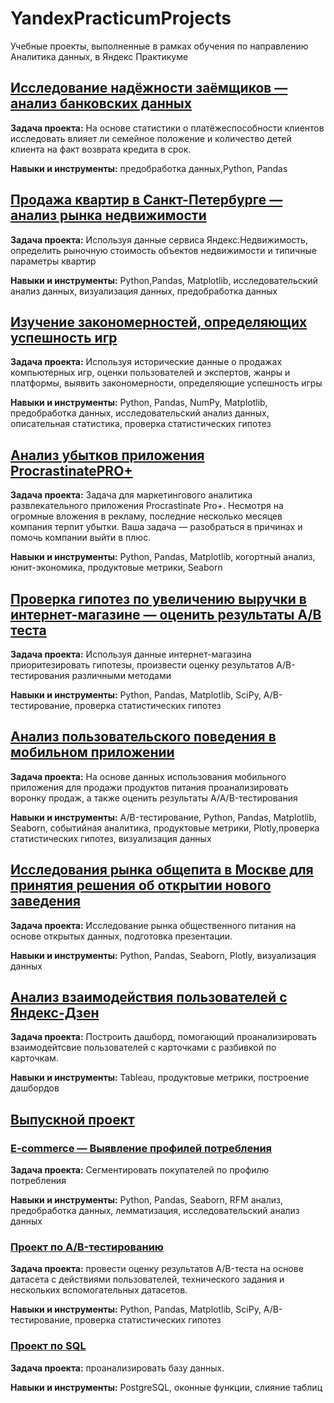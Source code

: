 # YandexPracticumProjects
Учебные проекты, выполненные в рамках обучения по направлению Аналитика данных, в Яндекс Практикуме

## [Исследование надёжности заёмщиков — анализ банковских данных](https://github.com/anson-kate/YandexPracticumProjects/tree/22b6b75ba9d3b77288d5017fb045a1f71670a8ad/%D0%98%D1%81%D1%81%D0%BB%D0%B5%D0%B4%D0%BE%D0%B2%D0%B0%D0%BD%D0%B8%D0%B5%20%D0%BD%D0%B0%D0%B4%D0%B5%D0%B6%D0%BD%D0%BE%D1%81%D1%82%D0%B8%20%D0%B7%D0%B0%D0%B5%D0%BC%D1%89%D0%B8%D0%BA%D0%BE%D0%B2)

**Задача проекта:** На основе статистики о платёжеспособности клиентов исследовать влияет ли семейное положение и количество детей клиента на факт возврата кредита в срок.

**Навыки и инструменты:** предобработка данных,Python, Pandas

## [Продажа квартир в Санкт-Петербурге — анализ рынка недвижимости](https://github.com/anson-kate/YandexPracticumProjects/tree/22b6b75ba9d3b77288d5017fb045a1f71670a8ad/%D0%9F%D1%80%D0%BE%D0%B4%D0%B0%D0%B6%D0%B0%20%D0%BA%D0%B2%D0%B0%D1%80%D1%82%D0%B8%D1%80%20%D0%B2%20%D0%A1%D0%B0%D0%BD%D0%BA%D1%82-%D0%9F%D0%B5%D1%82%D0%B5%D1%80%D0%B1%D1%83%D1%80%D0%B3%D0%B5%20%E2%80%94%20%D0%B0%D0%BD%D0%B0%D0%BB%D0%B8%D0%B7%20%D1%80%D1%8B%D0%BD%D0%BA%D0%B0%20%D0%BD%D0%B5%D0%B4%D0%B2%D0%B8%D0%B6%D0%B8%D0%BC%D0%BE%D1%81%D1%82%D0%B8)
**Задача проекта:** Используя данные сервиса Яндекс.Недвижимость, определить рыночную стоимость объектов недвижимости и типичные параметры квартир

**Навыки и инструменты:** Python,Pandas, Matplotlib, исследовательский анализ данных, визуализация данных, предобработка данных

## [Изучение закономерностей, определяющих успешность игр](https://github.com/anson-kate/YandexPracticumProjects/tree/22b6b75ba9d3b77288d5017fb045a1f71670a8ad/%D0%98%D0%B7%D1%83%D1%87%D0%B5%D0%BD%D0%B8%D0%B5%20%D0%B7%D0%B0%D0%BA%D0%BE%D0%BD%D0%BE%D0%BC%D0%B5%D1%80%D0%BD%D0%BE%D1%81%D1%82%D0%B5%D0%B9%2C%20%D0%BE%D0%BF%D1%80%D0%B5%D0%B4%D0%B5%D0%BB%D1%8F%D1%8E%D1%89%D0%B8%D1%85%20%D1%83%D1%81%D0%BF%D0%B5%D1%88%D0%BD%D0%BE%D1%81%D1%82%D1%8C%20%D0%B8%D0%B3%D1%80)

**Задача проекта:** Используя исторические данные о продажах компьютерных игр, оценки пользователей и экспертов, жанры и платформы, выявить закономерности, определяющие успешность игры 

**Навыки и инструменты:** Python, Pandas, NumPy, Matplotlib, предобработка данных, исследовательский анализ данных, описательная статистика, проверка статистических гипотез

## [Анализ убытков приложения ProcrastinatePRO+](https://github.com/anson-kate/YandexPracticumProjects/tree/22b6b75ba9d3b77288d5017fb045a1f71670a8ad/%D0%90%D0%BD%D0%B0%D0%BB%D0%B8%D0%B7%20%D1%83%D0%B1%D1%8B%D1%82%D0%BA%D0%BE%D0%B2%20%D0%BF%D1%80%D0%B8%D0%BB%D0%BE%D0%B6%D0%B5%D0%BD%D0%B8%D1%8F%20ProcrastinatePRO%2B)
**Задача проекта:** Задача для маркетингового аналитика развлекательного приложения Procrastinate Pro+. Несмотря на огромные вложения в рекламу, последние несколько месяцев компания терпит убытки. Ваша задача — разобраться в причинах и помочь компании выйти в плюс.

**Навыки и инструменты:** Python, Pandas, Matplotlib, когортный анализ, юнит-экономика, продуктовые метрики, Seaborn

## [Проверка гипотез по увеличению выручки в интернет-магазине — оценить результаты A/B теста](https://github.com/anson-kate/YandexPracticumProjects/tree/bef34c85e15315310d5eb49ad5e5a1a043aab9c3/%D0%9F%D1%80%D0%BE%D0%B2%D0%B5%D1%80%D0%BA%D0%B0%20%D0%B3%D0%B8%D0%BF%D0%BE%D1%82%D0%B5%D0%B7%20%D0%BF%D0%BE%20%D1%83%D0%B2%D0%B5%D0%BB%D0%B8%D1%87%D0%B5%D0%BD%D0%B8%D1%8E%20%D0%B2%D1%8B%D1%80%D1%83%D1%87%D0%BA%D0%B8%20%D0%B2%20%D0%B8%D0%BD%D1%82%D0%B5%D1%80%D0%BD%D0%B5%D1%82-%D0%BC%D0%B0%D0%B3%D0%B0%D0%B7%D0%B8%D0%BD%D0%B5)
**Задача проекта:** Используя данные интернет-магазина приоритезировать гипотезы, произвести оценку результатов A/B-тестирования различными методами

**Навыки и инструменты:** Python, Pandas, Matplotlib, SciPy, A/B-тестирование, проверка статистических гипотез

## [Анализ пользовательского поведения в мобильном приложении](https://github.com/anson-kate/YandexPracticumProjects/tree/bef34c85e15315310d5eb49ad5e5a1a043aab9c3/%D0%90%D0%BD%D0%B0%D0%BB%D0%B8%D0%B7%20%D0%BF%D0%BE%D0%BB%D1%8C%D0%B7%D0%BE%D0%B2%D0%B0%D1%82%D0%B5%D0%BB%D1%8C%D1%81%D0%BA%D0%BE%D0%B3%D0%BE%20%D0%BF%D0%BE%D0%B2%D0%B5%D0%B4%D0%B5%D0%BD%D0%B8%D1%8F%20%D0%B2%20%D0%BC%D0%BE%D0%B1%D0%B8%D0%BB%D1%8C%D0%BD%D0%BE%D0%BC%20%D0%BF%D1%80%D0%B8%D0%BB%D0%BE%D0%B6%D0%B5%D0%BD%D0%B8%D0%B8)
**Задача проекта:** На основе данных использования мобильного приложения для продажи продуктов питания проанализировать воронку продаж, а также оценить результаты A/A/B-тестирования 

**Навыки и инструменты:** A/B-тестирование, Python, Pandas, Matplotlib, Seaborn, событийная аналитика, продуктовые метрики, Plotly,проверка статистических гипотез, визуализация данных

## [Исследования рынка общепита в Москве для принятия решения об открытии нового заведения](https://github.com/anson-kate/YandexPracticumProjects/tree/bef34c85e15315310d5eb49ad5e5a1a043aab9c3/%D0%98%D1%81%D1%81%D0%BB%D0%B5%D0%B4%D0%BE%D0%B2%D0%B0%D0%BD%D0%B8%D1%8F%20%D1%80%D1%8B%D0%BD%D0%BA%D0%B0%20%D0%BE%D0%B1%D1%89%D0%B5%D0%BF%D0%B8%D1%82%D0%B0%20%D0%B2%20%D0%9C%D0%BE%D1%81%D0%BA%D0%B2%D0%B5)
**Задача проекта:** Исследование рынка общественного питания на основе открытых данных, подготовка презентации.

**Навыки и инструменты:** Python, Pandas, Seaborn, Plotly, визуализация данных

## [Анализ взаимодействия пользователей с Яндекс-Дзен](https://github.com/anson-kate/YandexPracticumProjects/tree/bef34c85e15315310d5eb49ad5e5a1a043aab9c3/%D0%90%D0%BD%D0%B0%D0%BB%D0%B8%D0%B7%20%D0%B2%D0%B7%D0%B0%D0%B8%D0%BC%D0%BE%D0%B4%D0%B5%D0%B9%D1%81%D1%82%D0%B2%D0%B8%D1%8F%20%D0%BF%D0%BE%D0%BB%D1%8C%D0%B7%D0%BE%D0%B2%D0%B0%D1%82%D0%B5%D0%BB%D0%B5%D0%B9%20%D1%81%20%D0%AF%D0%BD%D0%B4%D0%B5%D0%BA%D1%81-%D0%94%D0%B7%D0%B5%D0%BD)
**Задача проекта:** Построить дашборд, помогающий проанализировать взаимодейтсвие пользователей с карточками с разбивкой по карточкам.

**Навыки и инструменты:** Tableau, продуктовые метрики, построение дашбордов

## [Выпускной проект](https://github.com/anson-kate/YandexPracticumProjects/tree/bef34c85e15315310d5eb49ad5e5a1a043aab9c3/%D0%92%D1%8B%D0%BF%D1%83%D1%81%D0%BA%D0%BD%D0%BE%D0%B9%20%D0%BF%D1%80%D0%BE%D0%B5%D0%BA%D1%82)
### [E-commerce — Выявление профилей потребления](https://github.com/anson-kate/YandexPracticumProjects/tree/bef34c85e15315310d5eb49ad5e5a1a043aab9c3/%D0%92%D1%8B%D0%BF%D1%83%D1%81%D0%BA%D0%BD%D0%BE%D0%B9%20%D0%BF%D1%80%D0%BE%D0%B5%D0%BA%D1%82/E-commerce%20%E2%80%94%20%D0%92%D1%8B%D1%8F%D0%B2%D0%BB%D0%B5%D0%BD%D0%B8%D0%B5%20%D0%BF%D1%80%D0%BE%D1%84%D0%B8%D0%BB%D0%B5%D0%B9%20%D0%BF%D0%BE%D1%82%D1%80%D0%B5%D0%B1%D0%BB%D0%B5%D0%BD%D0%B8%D1%8F)
**Задача проекта:** Сегментировать покупателей по профилю потребления

**Навыки и инструменты:** Python, Pandas, Seaborn, RFM анализ, предобработка данных, лемматизация, исследовательский анализ данных

### [Проект по А/B-тестированию](https://github.com/anson-kate/YandexPracticumProjects/tree/bef34c85e15315310d5eb49ad5e5a1a043aab9c3/%D0%92%D1%8B%D0%BF%D1%83%D1%81%D0%BA%D0%BD%D0%BE%D0%B9%20%D0%BF%D1%80%D0%BE%D0%B5%D0%BA%D1%82/%D0%9F%D1%80%D0%BE%D0%B5%D0%BA%D1%82%20%D0%BF%D0%BE%20%D0%90%D0%92%20%D1%82%D0%B5%D1%81%D1%82%D0%B8%D1%80%D0%BE%D0%B2%D0%B0%D0%BD%D0%B8%D1%8E)
**Задача проекта:** провести оценку результатов A/B-теста на основе датасета с действиями пользователей, технического задания и нескольких вспомогательных датасетов.

**Навыки и инструменты:** Python, Pandas, Matplotlib, SciPy, A/B-тестирование, проверка статистических гипотез

### [Проект по SQL](https://github.com/anson-kate/YandexPracticumProjects/tree/bef34c85e15315310d5eb49ad5e5a1a043aab9c3/%D0%92%D1%8B%D0%BF%D1%83%D1%81%D0%BA%D0%BD%D0%BE%D0%B9%20%D0%BF%D1%80%D0%BE%D0%B5%D0%BA%D1%82/%D0%9F%D1%80%D0%BE%D0%B5%D0%BA%D1%82%20%D0%BF%D0%BE%20SQL)
**Задача проекта:** проанализировать базу данных.

**Навыки и инструменты:** PostgreSQL, оконные функции, слияние таблиц
